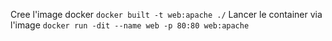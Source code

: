Cree l'image docker `docker built -t web:apache ./`
Lancer le container via l'image `docker run -dit --name web -p 80:80 web:apache`
